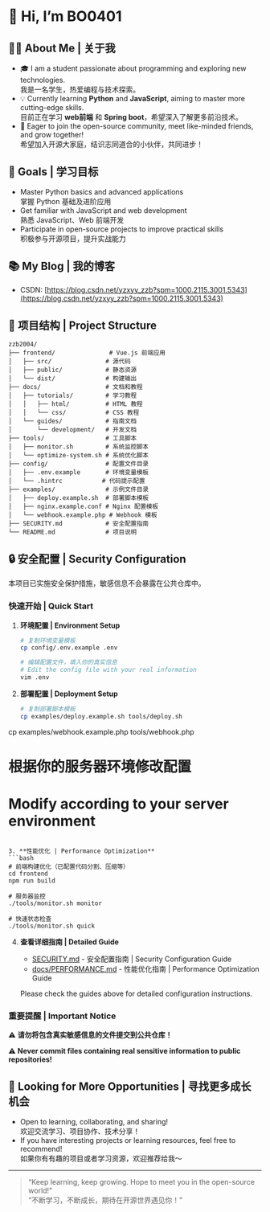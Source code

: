 # 👋 Hi, I’m BO0401

## 🙋‍♂️ About Me | 关于我

- 🎓 I am a student passionate about programming and exploring new technologies.  
  我是一名学生，热爱编程与技术探索。
- 💡 Currently learning **Python** and **JavaScript**, aiming to master more cutting-edge skills.  
  目前正在学习 **web前端** 和 **Spring boot**，希望深入了解更多前沿技术。
- 🤝 Eager to join the open-source community, meet like-minded friends, and grow together!  
  希望加入开源大家庭，结识志同道合的小伙伴，共同进步！

## 🚀 Goals | 学习目标

- Master Python basics and advanced applications  
  掌握 Python 基础及进阶应用
- Get familiar with JavaScript and web development  
  熟悉 JavaScript、Web 前端开发
- Participate in open-source projects to improve practical skills  
  积极参与开源项目，提升实战能力

## 📚 My Blog | 我的博客

- CSDN: [https://blog.csdn.net/yzxyy_zzb?spm=1000.2115.3001.5343](https://blog.csdn.net/yzxyy_zzb?spm=1000.2115.3001.5343)

## 📁 项目结构 | Project Structure

```
zzb2004/
├── frontend/               # Vue.js 前端应用
│   ├── src/               # 源代码
│   ├── public/            # 静态资源
│   └── dist/              # 构建输出
├── docs/                  # 文档和教程
│   ├── tutorials/         # 学习教程
│   │   ├── html/          # HTML 教程
│   │   └── css/           # CSS 教程
│   └── guides/            # 指南文档
│       └── development/   # 开发文档
├── tools/                 # 工具脚本
│   ├── monitor.sh         # 系统监控脚本
│   └── optimize-system.sh # 系统优化脚本
├── config/                # 配置文件目录
│   ├── .env.example       # 环境变量模板
│   └── .hintrc           # 代码提示配置
├── examples/              # 示例文件目录
│   ├── deploy.example.sh  # 部署脚本模板
│   ├── nginx.example.conf # Nginx 配置模板
│   └── webhook.example.php # Webhook 模板
├── SECURITY.md            # 安全配置指南
└── README.md              # 项目说明
```

## 🔒 安全配置 | Security Configuration

本项目已实施安全保护措施，敏感信息不会暴露在公共仓库中。

### 快速开始 | Quick Start

1. **环境配置 | Environment Setup**
   ```bash
   # 复制环境变量模板
   cp config/.env.example .env
   
   # 编辑配置文件，填入你的真实信息
   # Edit the config file with your real information
   vim .env
   ```

2. **部署配置 | Deployment Setup**
   ```bash
   # 复制部署脚本模板
   cp examples/deploy.example.sh tools/deploy.sh
cp examples/webhook.example.php tools/webhook.php
   
   # 根据你的服务器环境修改配置
   # Modify according to your server environment
   ```

3. **性能优化 | Performance Optimization**
   ```bash
   # 前端构建优化（已配置代码分割、压缩等）
   cd frontend
   npm run build
   
   # 服务器监控
   ./tools/monitor.sh monitor
   
   # 快速状态检查
   ./tools/monitor.sh quick
   ```

4. **查看详细指南 | Detailed Guide**
   
   - [SECURITY.md](./SECURITY.md) - 安全配置指南 | Security Configuration Guide
   - [docs/PERFORMANCE.md](./docs/PERFORMANCE.md) - 性能优化指南 | Performance Optimization Guide
   
   Please check the guides above for detailed configuration instructions.

### 重要提醒 | Important Notice

⚠️ **请勿将包含真实敏感信息的文件提交到公共仓库！**

⚠️ **Never commit files containing real sensitive information to public repositories!**

## 🌟 Looking for More Opportunities | 寻找更多成长机会

- Open to learning, collaborating, and sharing!  
  欢迎交流学习、项目协作、技术分享！
- If you have interesting projects or learning resources, feel free to recommend!  
  如果你有有趣的项目或者学习资源，欢迎推荐给我～

---

> “Keep learning, keep growing. Hope to meet you in the open-source world!”  
> “不断学习，不断成长，期待在开源世界遇见你！”
